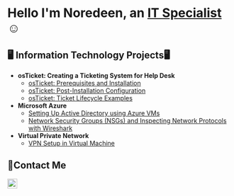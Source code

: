 <h1>Hello I'm Noredeen, an <a href="www.linkedin.com/in/noredeen-alazn-0bb307182">IT Specialist</a>☺</h1>

<h2>🖥️ Information Technology Projects🖥</h2>

- <b> osTicket: Creating a Ticketing System for Help Desk </b>
  - [osTicket: Prerequisites and Installation](https://github.com/TechNoredeen/osticket-prereqs)
  - [osTicket: Post-Installation Configuration](https://github.com/TechNoredeen/post-install-config)
  - [osTicket: Ticket Lifecycle Examples](https://github.com/TechNoredeen/ticket-lifecycle)
- <b>Microsoft Azure</b>
  - [Setting Up Active Directory using Azure VMs](https://github.com/TechNoredeen/configure-ad)
  - [Network Security Groups (NSGs) and Inspecting Network Protocols with Wireshark](https://github.com/TechNoredeen/azure-network-protocols)
- <b>Virtual Private Network</b>
  - [VPN Setup in Virtual Machine ](https://github.com/TechNoredeen/Setting-UP-A-VPN)

<h2>📩Contact Me</h2>

[<img align="left" alt="Noredeen | LinkedIn" width="22px" src="https://cdn.jsdelivr.net/npm/simple-icons@v3/icons/linkedin.svg" />][linkedin]

[linkedin]:www.linkedin.com/in/noredeen-alazn-0bb307182
